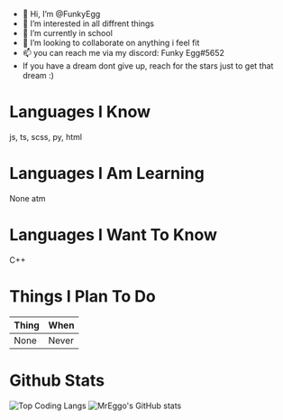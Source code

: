 - 👋 Hi, I’m @FunkyEgg
- 👀 I’m interested in all diffrent things
- 🌱 I’m currently in school
- 💞️ I’m looking to collaborate on anything i feel fit
- 📫 you can reach me via my discord: Funky Egg#5652
- If you have a dream dont give up, reach for the stars just to get that dream :)

# Languages I Know
js, ts, scss, py, html

# Languages I Am Learning
None atm

# Languages I Want To Know
C++

# Things I Plan To Do
| Thing | When |
| ----- | ---- |
| None | Never |

# Github Stats

![Top Coding Langs](https://github-readme-stats.vercel.app/api/top-langs/?username=FunkyEgg&theme=tokyonight)
![MrEggo's GitHub stats](https://github-readme-stats.vercel.app/api?username=FunkyEgg&count_private=true&theme=tokyonight)
